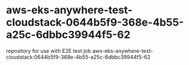 # aws-eks-anywhere-test-cloudstack-0644b5f9-368e-4b55-a25c-6dbbc39944f5-62
repository for use with E2E test job aws-eks-anywhere-test-cloudstack:0644b5f9-368e-4b55-a25c-6dbbc39944f5-62
